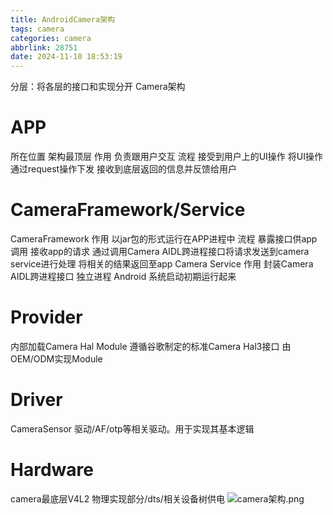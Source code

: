 ```yaml
---
title: AndroidCamera架构
tags: camera
categories: camera
abbrlink: 28751
date: 2024-11-10 18:53:19
---
```


分层：将各层的接口和实现分开
Camera架构
# APP
所在位置
    架构最顶层
作用
    负责跟用户交互
流程
    接受到用户上的UI操作
    将UI操作通过request操作下发
    接收到底层返回的信息并反馈给用户
# CameraFramework/Service
CameraFramework
    作用
        以jar包的形式运行在APP进程中
    流程
        暴露接口供app调用
        接收app的请求
        通过调用Camera AIDL跨进程接口将请求发送到camera service进行处理
        将相关的结果返回至app
Camera Service
    作用
        封装Camera AIDL跨进程接口
        独立进程 Android 系统启动初期运行起来
# Provider
内部加载Camera Hal Module
    遵循谷歌制定的标准Camera Hal3接口
    由OEM/ODM实现Module
# Driver
CameraSensor 驱动/AF/otp等相关驱动。用于实现其基本逻辑
# Hardware
camera最底层V4L2
物理实现部分/dts/相关设备树供电
![camera架构.png](https://s2.loli.net/2024/11/10/iAr8ZIY4FcgGkMp.png)

